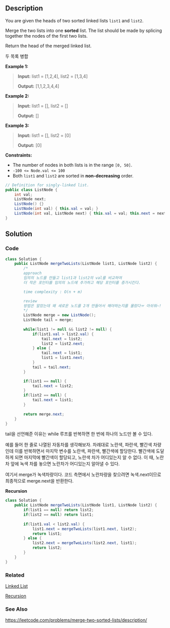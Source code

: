 ## Description

You are given the heads of two sorted linked lists `list1` and `list2`.

Merge the two lists into one **sorted** list. The list should be made by splicing together the nodes of the first two lists.

Return the head of the merged linked list.

두 목록 병합

**Example 1:**

> **Input:** list1 = [1,2,4], list2 = [1,3,4]
> 
> **Output:** [1,1,2,3,4,4]

**Example 2:**

> **Input:** list1 = [], list2 = []
> 
> **Output:** []


**Example 3:**

> **Input:** list1 = [], list2 = [0]
> 
> **Output:** [0]
 
**Constraints:**

- The number of nodes in both lists is in the range `[0, 50]`.
- `-100 <= Node.val <= 100`
- Both `list1` and `list2` are sorted in **non-decreasing** order.

```java
// Definition for singly-linked list.
public class ListNode {
    int val;
    ListNode next;
    ListNode() {}
    ListNode(int val) { this.val = val; }
    ListNode(int val, ListNode next) { this.val = val; this.next = next; }
}
```

## Solution
### Code
```java
class Solution {
    public ListNode mergeTwoLists(ListNode list1, ListNode list2) {
        /*
        approach
        임의의 노드를 만들고 list1과 list2의 val를 비교하여
        더 작은 포인터를 임의의 노드에 추가하고 해당 포인터를 증가시킨다.

        time complexity : O(n + m)

        review
        방법은 알았는데 왜 새로운 노드를 2개 만들어서 해야하는지를 몰랐다ㅠ 아쉬워~!
        */
        ListNode merge = new ListNode();
        ListNode tail = merge;
        
        while(list1 != null && list2 != null) {
            if(list1.val > list2.val) {
                tail.next = list2;
                list2 = list2.next;
            } else {
                tail.next = list1;
                list1 = list1.next;
            }
            tail = tail.next;
        }

        if(list1 == null) {
            tail.next = list2;
        }
        if(list2 == null) {
            tail.next = list1;
        }
        
        return merge.next;
    }
}
```
tail을 선언해준 이유는 while 루프를 반복하면 한 번에 하나의 노드만 볼 수 있다.

예를 들어 한 줄로 나열된 자동차를 생각해보자. 차례대로 노란색, 파란색, 빨간색 차량인데 이를 반복하면서 마지막 변수를 노란색, 파란색, 빨간색에 할당한다. 빨간색에 도달하게 되면 마지막에 빨간색이 할당되고, 노란색 차가 어디있는지 알 수 없다. 이 때, 노란차 앞에 녹색 차를 놓으면 노란차가 어디있는지 알아낼 수 있다. 

여기서 merge가 녹색차량이다. 코드 측면에서 노란차량을 찾으려면 녹색.next이므로 최종적으로 merge.next을 반환한다.

**Recursion**
```java
class Solution {
    public ListNode mergeTwoLists(ListNode list1, ListNode list2) {
        if(list1 == null) return list2;
        if(list2 == null) return list1;
          
        if(list1.val < list2.val) {
            list1.next = mergeTwoLists(list1.next, list2);
            return list1;
        } else {
            list2.next = mergeTwoLists(list2.next, list1);
            return list2;
        }   
    }
}
```

### Related
[Linked List](/Data-Structure/Linked-List.md)

[Recursion](/Data-Structure/Recursion.md)

### See Also

https://leetcode.com/problems/merge-two-sorted-lists/description/
